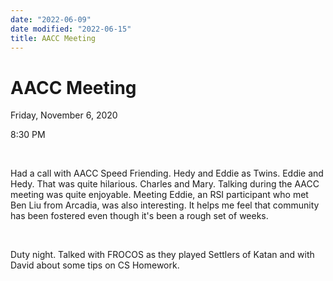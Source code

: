 ```yaml
---
date: "2022-06-09"
date modified: "2022-06-15"
title: AACC Meeting
---
```


# AACC Meeting
Friday, November 6, 2020

8:30 PM

 

Had a call with AACC Speed Friending. Hedy and Eddie as Twins. Eddie and Hedy. That was quite hilarious. Charles and Mary. Talking during the AACC meeting was quite enjoyable. Meeting Eddie, an RSI participant who met Ben Liu from Arcadia, was also interesting. It helps me feel that community has been fostered even though it's been a rough set of weeks.

 

Duty night. Talked with FROCOS as they played Settlers of Katan and with David about some tips on CS Homework.
